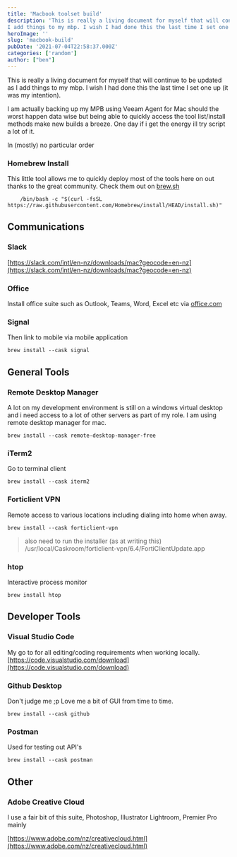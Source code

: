 ```yaml
---
title: 'Macbook toolset build' 
description: 'This is really a living document for myself that will continue to be updated as
I add things to my mbp. I wish I had done this the last time I set one'
heroImage: ''
slug: 'macbook-build'
pubDate: '2021-07-04T22:58:37.000Z'
categories: ['random']
author: ["ben"]
---
```


This is really a living document for myself that will continue to be updated as I add things to my mbp. I wish I had done this the last time I set one up (it was my intention).

I am actually backing up my MPB using Veeam Agent for Mac should the worst happen data wise but being able to quickly access the tool list/install methods make new builds a breeze. One day if i get the energy ill try script a lot of it.

In (mostly) no particular order

### Homebrew Install

This little tool allows me to quickly deploy most of the tools here on out thanks to the great community. Check them out on [brew.sh](https://brew.sh)

```
    /bin/bash -c "$(curl -fsSL https://raw.githubusercontent.com/Homebrew/install/HEAD/install.sh)"
```

## Communications

### Slack

[https://slack.com/intl/en-nz/downloads/mac?geocode=en-nz](https://slack.com/intl/en-nz/downloads/mac?geocode=en-nz)

### Office

Install office suite such as Outlook, Teams, Word, Excel etc via [office.com](https://office.com)

### Signal

Then link to mobile via mobile application

```
brew install --cask signal
```

## General Tools

### Remote Desktop Manager

A lot on my development environment is still on a windows virtual desktop and i need access to a lot of other servers as part of my role. I am using remote desktop manager for mac.

```
brew install --cask remote-desktop-manager-free
```

### iTerm2

Go to terminal client

```
brew install --cask iterm2
```

### Forticlient VPN

Remote access to various locations including dialing into home when away.

```
brew install --cask forticlient-vpn
```

> also need to run the installer (as at writing this) /usr/local/Caskroom/forticlient-vpn/6.4/FortiClientUpdate.app


### htop

Interactive process monitor

```
brew install htop
```

## Developer Tools

### Visual Studio Code

My go to for all editing/coding requirements when working locally. [https://code.visualstudio.com/download](https://code.visualstudio.com/download)

### Github Desktop

Don't judge me ;p Love me a bit of GUI from time to time.

```
brew install --cask github
```

### Postman

Used for testing out API's

```
brew install --cask postman
```

## Other

### Adobe Creative Cloud

I use a fair bit of this suite, Photoshop, Illustrator Lightroom, Premier Pro mainly

[https://www.adobe.com/nz/creativecloud.html](https://www.adobe.com/nz/creativecloud.html)

















